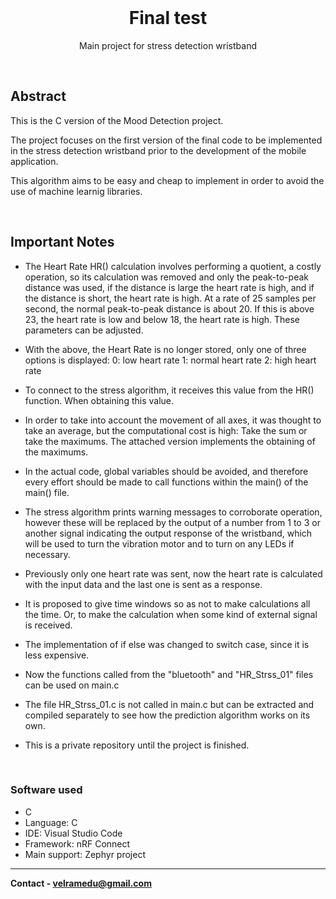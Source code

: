 
<br />
<p align="center">
  <h1 align="center">Final test</h1>

  <p align="center">
    Main project for stress detection wristband
  </p>
</p>

<br>



## Abstract

This is the C version of the Mood Detection project.

The project focuses on the first version of the final code to be implemented in the stress detection wristband prior to the development of the mobile application.

This algorithm aims to be easy and cheap to implement in order to avoid the use of machine learnig libraries.

<br>


## Important Notes

* The Heart Rate HR() calculation involves performing a quotient, a costly operation, so its calculation was removed and only the peak-to-peak distance was used, if the distance is large the heart rate is high, and if the distance is short, the heart rate is high. At a rate of 25 samples per second, the normal peak-to-peak distance is about 20. If this is above 23, the heart rate is low and below 18, the heart rate is high. These parameters can be adjusted.

* With the above, the Heart Rate is no longer stored, only one of three options is displayed:
  0: low heart rate
  1: normal heart rate
  2: high heart rate

* To connect to the stress algorithm, it receives this value from the HR() function. When obtaining this value.

* In order to take into account the movement of all axes, it was thought to take an average, but the computational cost is high: Take the sum or take the maximums. The attached version implements the obtaining of the maximums.

* In the actual code, global variables should be avoided, and therefore every effort should be made to call functions within the main() of the main() file.

* The stress algorithm prints warning messages to corroborate operation, however these will be replaced by the output of a number from 1 to 3 or another signal indicating the output response of the wristband, which will be used to turn the vibration motor and to turn on any LEDs if necessary.

* Previously only one heart rate was sent, now the heart rate is calculated with the input data and the last one is sent as a response.

* It is proposed to give time windows so as not to make calculations all the time. Or, to make the calculation when some kind of external signal is received.

* The implementation of if else was changed to switch case, since it is less expensive.

* Now the functions called from the "bluetooth" and "HR_Strss_01" files can be used on main.c

* The file HR_Strss_01.c is not called in main.c but can be extracted and compiled separately to see how the prediction algorithm works on its own.

* This is a private repository  until the  project is  finished.

<br>

### Software used

*  C
*  Language: C
*  IDE: Visual Studio Code
*  Framework: nRF Connect 
*  Main support: Zephyr project

---
**Contact - velramedu@gmail.com**
